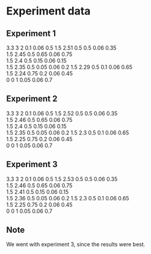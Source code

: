 # Experiment data

## Experiment 1
3.3	3	2	0.1	0.06	0.5	
1.5	2.51	0.5	0.5	0.06	0.35	
1.5	2.45	0.5	0.65	0.06	0.75	
1.5	2.4	0.5	0.15	0.06	0.15	
1.5	2.35	0.5	0.05	0.06	0.2	
1.5	2.29	0.5	0.1	0.06	0.65	
1.5	2.24	0.75	0.2	0.06	0.45	
0	0	1	0.05	0.06	0.7	

## Experiment 2
3.3	3	2	0.1	0.06	0.5	
1.5	2.52	0.5	0.5	0.06	0.35	
1.5	2.46	0.5	0.65	0.06	0.75	
1.5	2.4	0.5	0.15	0.06	0.15	
1.5	2.35	0.5	0.05	0.06	0.2	
1.5	2.3	0.5	0.1	0.06	0.65	
1.5	2.25	0.75	0.2	0.06	0.45	
0	0	1	0.05	0.06	0.7	

## Experiment 3
3.3	3	2	0.1	0.06	0.5	
1.5	2.53	0.5	0.5	0.06	0.35	
1.5	2.46	0.5	0.65	0.06	0.75	
1.5	2.41	0.5	0.15	0.06	0.15	
1.5	2.36	0.5	0.05	0.06	0.2	
1.5	2.3	0.5	0.1	0.06	0.65	
1.5	2.25	0.75	0.2	0.06	0.45	
0	0	1	0.05	0.06	0.7	

## Note
We went with experiment 3, since the results were best.
